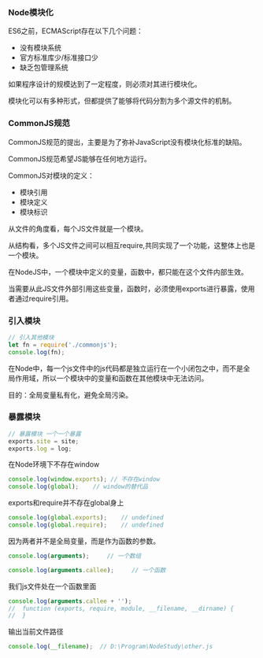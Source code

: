 ### Node模块化

ES6之前，ECMAScript存在以下几个问题：

* 没有模块系统
* 官方标准库少/标准接口少
* 缺乏包管理系统

如果程序设计的规模达到了一定程度，则必须对其进行模块化。

模块化可以有多种形式，但都提供了能够将代码分割为多个源文件的机制。

### CommonJS规范

CommonJS规范的提出，主要是为了弥补JavaScript没有模块化标准的缺陷。

CommonJS规范希望JS能够在任何地方运行。

CommonJS对模块的定义：

* 模块引用
* 模块定义
* 模块标识

从文件的角度看，每个JS文件就是一个模块。

从结构看，多个JS文件之间可以相互require,共同实现了一个功能，这整体上也是一个模块。

在NodeJS中，一个模块中定义的变量，函数中，都只能在这个文件内部生效。

当需要从此JS文件外部引用这些变量，函数时，必须使用exports进行暴露，使用者通过require引用。



### 引入模块

```javascript
// 引入其他模块
let fn = require('./commonjs');
console.log(fn);
```

在Node中，每一个js文件中的js代码都是独立运行在一个小闭包之中，而不是全局作用域，所以一个模块中的变量和函数在其他模块中无法访问。

目的：全局变量私有化，避免全局污染。

### 暴露模块

```javascript
// 暴露模块 一个一个暴露
exports.site = site;
exports.log = log;
```

在Node环境下不存在window

```javascript
console.log(window.exports); // 不存在window
console.log(global);    // window的替代品
```

exports和require并不存在global身上

```javascript
console.log(global.exports);    // undefined
console.log(global.require);    // undefined
```

因为两者并不是全局变量，而是作为函数的参数。

```javascript
console.log(arguments);     // 一个数组
```

```javascript
console.log(arguments.callee);     // 一个函数
```

我们js文件处在一个函数里面

```javascript
console.log(arguments.callee + ''); 
//	function (exports, require, module, __filename, __dirname) {
// 	}
```

输出当前文件路径

```javascript
console.log(__filename);  // D:\Program\NodeStudy\other.js
```
